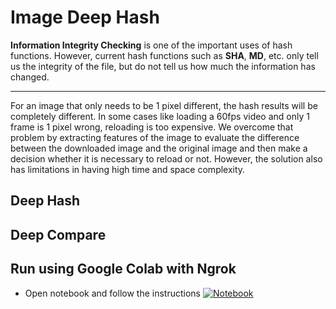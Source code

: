 # **Image Deep Hash**
**Information Integrity Checking** is one of the important uses of hash functions. However, current hash functions such as **SHA**, **MD**, etc. only tell us the integrity of the file, but do not tell us how much the information has changed.

---

For an image that only needs to be 1 pixel different, the hash results will be completely different. In some cases like loading a 60fps video and only 1 frame is 1 pixel wrong, reloading is too expensive. We overcome that problem by extracting features of the image to evaluate the difference between the downloaded image and the original image and then make a decision whether it is necessary to reload or not. However, the solution also has limitations in having high time and space complexity.

## **Deep Hash**

## **Deep Compare**

## **Run using Google Colab with Ngrok**
- Open notebook and follow the instructions [![Notebook](https://colab.research.google.com/assets/colab-badge.svg)](https://colab.research.google.com/drive/1N2AyKf_G8ImdRdpgpzLbyQf0PgH7jwlt?usp=sharing)
